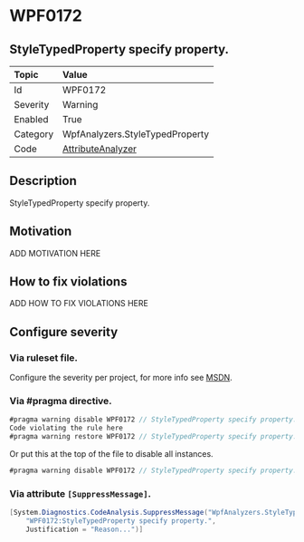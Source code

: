 # WPF0172
## StyleTypedProperty specify property.

| Topic    | Value
| :--      | :--
| Id       | WPF0172
| Severity | Warning
| Enabled  | True
| Category | WpfAnalyzers.StyleTypedProperty
| Code     | [AttributeAnalyzer](https://github.com/DotNetAnalyzers/WpfAnalyzers/blob/master/WpfAnalyzers/Analyzers/AttributeAnalyzer.cs)


## Description

StyleTypedProperty specify property.

## Motivation

ADD MOTIVATION HERE

## How to fix violations

ADD HOW TO FIX VIOLATIONS HERE

<!-- start generated config severity -->
## Configure severity

### Via ruleset file.

Configure the severity per project, for more info see [MSDN](https://msdn.microsoft.com/en-us/library/dd264949.aspx).

### Via #pragma directive.
```C#
#pragma warning disable WPF0172 // StyleTypedProperty specify property.
Code violating the rule here
#pragma warning restore WPF0172 // StyleTypedProperty specify property.
```

Or put this at the top of the file to disable all instances.
```C#
#pragma warning disable WPF0172 // StyleTypedProperty specify property.
```

### Via attribute `[SuppressMessage]`.

```C#
[System.Diagnostics.CodeAnalysis.SuppressMessage("WpfAnalyzers.StyleTypedProperty", 
    "WPF0172:StyleTypedProperty specify property.", 
    Justification = "Reason...")]
```
<!-- end generated config severity -->